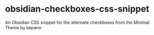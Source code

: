 # obsidian-checkboxes-css-snippet
An Obsidian CSS snippet for the alternate checkboxes from the Minimal Theme by kepano
